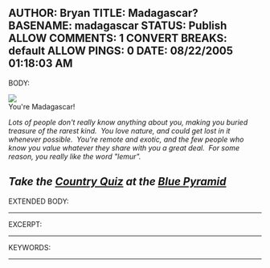 AUTHOR: Bryan
TITLE: Madagascar?
BASENAME: madagascar
STATUS: Publish
ALLOW COMMENTS: 1
CONVERT BREAKS: __default__
ALLOW PINGS: 0
DATE: 08/22/2005 01:18:03 AM
-----
BODY:
<p><img src="http://bluepyramid.org/ia/mad.gif"><br>
You're Madagascar!

  <i>Lots of people don't really know anything about you, making you 
buried treasure of the rarest kind. &nbsp;You love nature, and could get lost in it 
whenever possible. &nbsp;You're remote and exotic, and the few people who know you 
value whatever they share with you a great deal. &nbsp;For some reason, you really 
like the word &quot;lemur&quot;.

Take
the <a href="http://bluepyramid.org/ia/cquiz.htm">Country Quiz</a> at the <a href="http://bluepyramid.org">Blue Pyramid</a></i>
-----
EXTENDED BODY:

-----
EXCERPT:

-----
KEYWORDS:

-----


